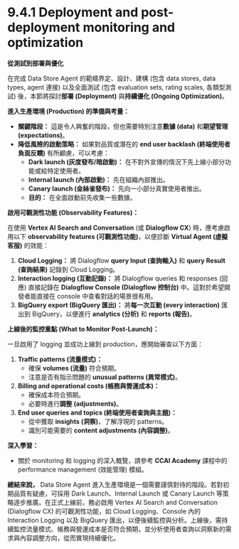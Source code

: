# 9.4.1 Deployment and post-deployment monitoring and optimization

**從測試到部署與優化**

在完成 Data Store Agent 的範疇界定、設計、建構 (包含 data stores, data types, agent 連接) 以及全面測試 (包含 evaluation sets, rating scales, 各類型測試) 後，本節將探討**部署 (Deployment)** 與**持續優化 (Ongoing Optimization)**。

**進入生產環境 (Production) 的準備與考量：**

- **關鍵階段：** 這是令人興奮的階段，但也需要特別注意**數據 (data)** 和**期望管理 (expectations)**。
- **降低風險的啟動策略：** 如果對品質或潛在的 **end user backlash (終端使用者負面反饋)** 有所顧慮，可以考慮：
    - **Dark launch (灰度發布/暗啟動)：** 在不對外宣傳的情況下先上線小部分功能或給特定使用者。
    - **Internal launch (內部啟動)：** 先在組織內部推出。
    - **Canary launch (金絲雀發布)：** 先向一小部分真實使用者推出。
    - **目的：** 在全面啟動前先收集一些數據。

**啟用可觀測性功能 (Observability Features)：**

在使用 **Vertex AI Search and Conversation** (或 **Dialogflow CX**) 時，應考慮啟用以下 **observability features (可觀測性功能)**，以便診斷 **Virtual Agent (虛擬客服)** 的效能：

1. **Cloud Logging：** 將 Dialogflow **query Input (查詢輸入)** 和 **query Result (查詢結果)** 記錄到 Cloud Logging。
2. **Interaction logging (互動記錄)：** 將 Dialogflow queries 和 responses (回應) 直接記錄在 **Dialogflow Console (Dialogflow 控制台)** 中。這對於希望開發者能直接在 console 中查看對話的場景很有用。
3. **BigQuery export (BigQuery 匯出)：** 將**每一次互動 (every interaction)** 匯出到 BigQuery，以便進行 **analytics (分析)** 和 **reports (報告)**。

**上線後的監控重點 (What to Monitor Post-Launch)：**

一旦啟用了 logging 並成功上線到 production，應開始審查以下方面：

1. **Traffic patterns (流量模式)：**
    - 確保 **volumes (流量)** 符合預期。
    - 注意是否有指示問題的 **unusual patterns (異常模式)**。
2. **Billing and operational costs (帳務與營運成本)：**
    - 確保成本符合預期。
    - 必要時進行**調整 (adjustments)**。
3. **End user queries and topics (終端使用者查詢與主題)：**
    - 從中獲取 **insights (洞察)**，了解浮現的 patterns。
    - 識別可能需要的 **content adjustments (內容調整)**。

**深入學習：**

- 關於 monitoring 和 logging 的深入概覽，請參考 **CCAI Academy** 課程中的 performance management (效能管理) 模組。

**總結來說，** Data Store Agent 進入生產環境是一個需要謹慎對待的階段。若對初期品質有疑慮，可採用 Dark Launch、Internal Launch 或 Canary Launch 等策略逐步推廣。在正式上線前，務必啟用 Vertex AI Search and Conversation (Dialogflow CX) 的可觀測性功能，如 Cloud Logging、Console 內的 Interaction Logging 以及 BigQuery 匯出，以便後續監控與分析。上線後，需持續監控流量模式、帳務與營運成本是否符合預期，並分析使用者查詢以洞察新的需求與內容調整方向，從而實現持續優化。